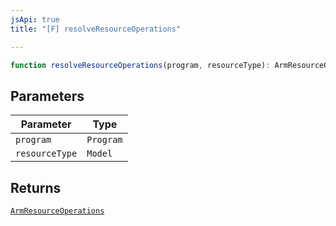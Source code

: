 ```yaml
---
jsApi: true
title: "[F] resolveResourceOperations"

---
```

```ts
function resolveResourceOperations(program, resourceType): ArmResourceOperations
```

## Parameters

| Parameter | Type |
| ------ | ------ |
| `program` | `Program` |
| `resourceType` | `Model` |

## Returns

[`ArmResourceOperations`](../interfaces/ArmResourceOperations.md)
